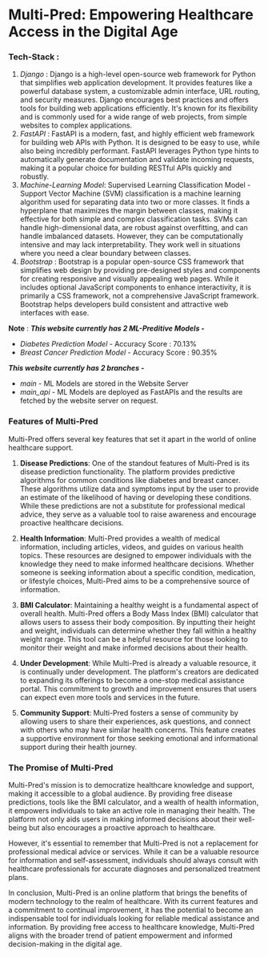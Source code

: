 # Multi-Pred: Empowering Healthcare Access in the Digital Age

### Tech-Stack :

1. *Django* : Django is a high-level open-source web framework for Python that simplifies web application development. It provides features like a powerful database system, a customizable admin interface, URL routing, and security measures. Django encourages best practices and offers tools for building web applications efficiently. It's known for its flexibility and is commonly used for a wide range of web projects, from simple websites to complex applications.
2. *FastAPI* : FastAPI is a modern, fast, and highly efficient web framework for building web APIs with Python. It is designed to be easy to use, while also being incredibly performant. FastAPI leverages Python type hints to automatically generate documentation and validate incoming requests, making it a popular choice for building RESTful APIs quickly and robustly.
3. *Machine-Learning Model*: Supervised Learning Classification Model - Support Vector Machine (SVM) classification is a machine learning algorithm used for separating data into two or more classes. It finds a hyperplane that maximizes the margin between classes, making it effective for both simple and complex classification tasks. SVMs can handle high-dimensional data, are robust against overfitting, and can handle imbalanced datasets. However, they can be computationally intensive and may lack interpretability. They work well in situations where you need a clear boundary between classes.
4. *Bootstrap* : Bootstrap is a popular open-source CSS framework that simplifies web design by providing pre-designed styles and components for creating responsive and visually appealing web pages. While it includes optional JavaScript components to enhance interactivity, it is primarily a CSS framework, not a comprehensive JavaScript framework. Bootstrap helps developers build consistent and attractive web interfaces with ease.

**Note** : 
***This website currently has 2 ML-Preditive Models -***
- *Diabetes Prediction Model* - Accuracy Score : 70.13%
- *Breast Cancer Prediction Model* - Accuracy Score : 90.35%

***This website currently has 2 branches -*** 
- *main* - ML Models are stored in the Website Server 
- *main_api* - ML Models are deployed as FastAPIs and the results are fetched by the website server on request.

### **Features of Multi-Pred**

Multi-Pred offers several key features that set it apart in the world of online healthcare support.

1. **Disease Predictions**: One of the standout features of Multi-Pred is its disease prediction functionality. The platform provides predictive algorithms for common conditions like diabetes and breast cancer. These algorithms utilize data and symptoms input by the user to provide an estimate of the likelihood of having or developing these conditions. While these predictions are not a substitute for professional medical advice, they serve as a valuable tool to raise awareness and encourage proactive healthcare decisions.

2. **Health Information**: Multi-Pred provides a wealth of medical information, including articles, videos, and guides on various health topics. These resources are designed to empower individuals with the knowledge they need to make informed healthcare decisions. Whether someone is seeking information about a specific condition, medication, or lifestyle choices, Multi-Pred aims to be a comprehensive source of information.

3. **BMI Calculator**: Maintaining a healthy weight is a fundamental aspect of overall health. Multi-Pred offers a Body Mass Index (BMI) calculator that allows users to assess their body composition. By inputting their height and weight, individuals can determine whether they fall within a healthy weight range. This tool can be a helpful resource for those looking to monitor their weight and make informed decisions about their health.

4. **Under Development**: While Multi-Pred is already a valuable resource, it is continually under development. The platform's creators are dedicated to expanding its offerings to become a one-stop medical assistance portal. This commitment to growth and improvement ensures that users can expect even more tools and services in the future.

5. **Community Support**: Multi-Pred fosters a sense of community by allowing users to share their experiences, ask questions, and connect with others who may have similar health concerns. This feature creates a supportive environment for those seeking emotional and informational support during their health journey.

### **The Promise of Multi-Pred**

Multi-Pred's mission is to democratize healthcare knowledge and support, making it accessible to a global audience. By providing free disease predictions, tools like the BMI calculator, and a wealth of health information, it empowers individuals to take an active role in managing their health. The platform not only aids users in making informed decisions about their well-being but also encourages a proactive approach to healthcare.

However, it's essential to remember that Multi-Pred is not a replacement for professional medical advice or services. While it can be a valuable resource for information and self-assessment, individuals should always consult with healthcare professionals for accurate diagnoses and personalized treatment plans.

In conclusion, Multi-Pred is an online platform that brings the benefits of modern technology to the realm of healthcare. With its current features and a commitment to continual improvement, it has the potential to become an indispensable tool for individuals looking for reliable medical assistance and information. By providing free access to healthcare knowledge, Multi-Pred aligns with the broader trend of patient empowerment and informed decision-making in the digital age.
